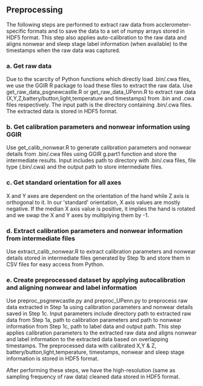 ## Preprocessing
The following steps are performed to extract raw data from acclerometer-specific formats and to save the data to a set of numpy arrays stored in HDF5 format. This step also applies auto-calibration to the raw data and aligns nonwear and sleep stage label information (when available) to the timestamps when the raw data was captured.
### a. Get raw data
Due to the scarcity of Python functions which directly load .bin/.cwa files, we use the GGIR R package to load these files to extract the raw data. Use get_raw_data_psgnewcastle.R or get_raw_data_UPenn.R to extract raw data (X,Y,Z,battery/button,light,temperature and timestamps) from .bin and .cwa files respectively. The input path is the directory containing .bin/.cwa files. The extracted data is stored in HDF5 format.

### b. Get calibration parameters and nonwear information using GGIR
Use get_calib_nonwear.R to generate calibration parameters and nonwear details from .bin/.cwa files using GGIR g.part1 function and store the intermediate results. Input includes path to directory with .bin/.cwa files, file type (.bin/.cwa) and the output path to store intermediate files.

### c. Get standard orientation for all axes
X and Y axes are dependent on the orientation of the hand while Z axis is orthogonal to it. In our 'standard' orientation, X axis values are mostly negative. If the median X axis value is positive, it implies the hand is rotated and we swap the X and Y axes by multiplying them by -1.

### d. Extract calibration parameters and nonwear information from intermediate files
Use extract_calib_nonwear.R to extract calibration parameters and nonwear details stored in intermediate files generated by Step 1b and store them in CSV files for easy access from Python.

### e. Create preprocessed dataset by applying autocalibration and aligning nonwear and label information
Use preproc_psgnewcastle.py and preproc_UPenn.py to preprocess raw data extracted in Step 1a using calibration parameters and nonwear details saved in Step 1c. Input parameters include directory path to extracted raw data from Step 1a, path to calibration parameters and path to nonwear information from Step 1c, path to label data and output path. This step applies calibration parameters to the extracted raw data and aligns nonwear and label information to the extracted data based on overlapping timestamps. The preprocessed data with calibrated X,Y & Z, battery/button,light,temperature, timestamps, nonwear and sleep stage information is stored in HDF5 format.

After performing these steps, we have the high-resolution (same as sampling frequency of raw data) cleaned data stored in HDF5 format.
